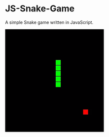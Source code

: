 # JS-Snake-Game

A simple Snake game written in JavaScript.

![Snake](https://raw.githubusercontent.com/JaySebagh/JS-Snake-Game/master/final.png)
